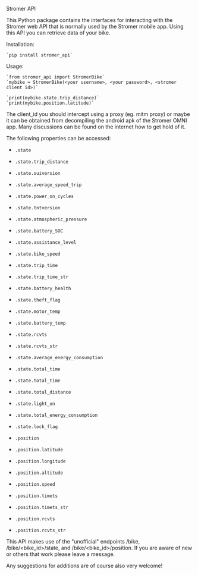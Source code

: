 Stromer API

This Python package contains the interfaces for interacting with the Stromer web API that is normally used by the Stromer mobile app. Using this API you can retrieve data of your bike.

Installation:

    `pip install stromer_api`

Usage:

    `from stromer_api import StromerBike`
    `mybike = StromerBike(<your username>, <your password>, <stromer client id>)`

    `print(mybike.state.trip_distance)`
    `print(mybike.position.latitude)`

The client_id you should intercept using a proxy (eg. mitm proxy) or maybe it can be obtained from decompiling the android apk of the Stromer OMNI app. Many discussions can be found on the internet how to get hold of it.

The following properties can be accessed:
* `.state`
* `.state.trip_distance`
* `.state.suiversion`
* `.state.average_speed_trip`
* `.state.power_on_cycles`
* `.state.tntversion`
* `.state.atmospheric_pressure`
* `.state.battery_SOC`
* `.state.assistance_level`
* `.state.bike_speed`
* `.state.trip_time`
* `.state.trip_time_str`
* `.state.battery_health`
* `.state.theft_flag`
* `.state.motor_temp`
* `.state.battery_temp`
* `.state.rcvts`
* `.state.rcvts_str`
* `.state.average_energy_consumption`
* `.state.total_time`
* `.state.total_time`
* `.state.total_distance`
* `.state.light_on`
* `.state.total_energy_consumption`
* `.state.lock_flag`


* `.position`
* `.position.latitude`
* `.position.longitude`
* `.position.altitude`
* `.position.speed`
* `.position.timets`
* `.position.timets_str`
* `.position.rcvts`
* `.position.rcvts_str`

This API makes use of the "unofficial" endpoints /bike, /bike/<bike_id>/state, and /bike/<bike_id>/position. If you are aware of new or others that work please leave a message.

Any suggestions for additions are of course also very welcome!
